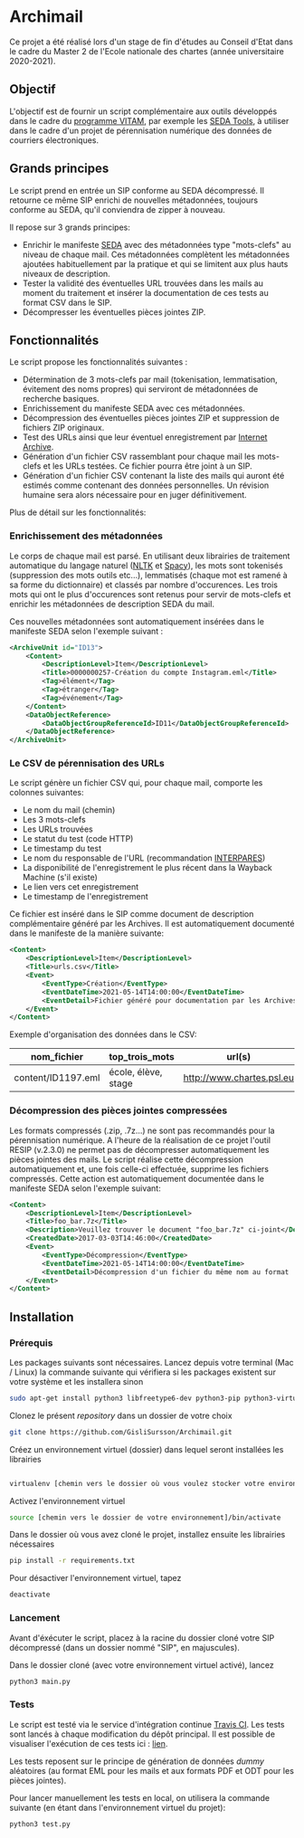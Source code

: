 # Archimail

Ce projet a été réalisé lors d'un stage de fin d'études au Conseil d'Etat dans le cadre du Master 2 de l'Ecole nationale des chartes (année universitaire 2020-2021).

## Objectif

L'objectif est de fournir un script complémentaire aux outils développés dans le cadre du [programme VITAM](https://www.programmevitam.fr/), par exemple les [SEDA Tools](https://github.com/ProgrammeVitam/sedatools), à utiliser dans le cadre d'un projet de pérennisation numérique des données de courriers électroniques. 

## Grands principes

Le script prend en entrée un SIP conforme au SEDA décompressé. Il retourne ce même SIP enrichi de nouvelles métadonnées, toujours conforme au SEDA, qu'il conviendra de zipper à nouveau. 

Il repose sur 3 grands principes:

- Enrichir le manifeste [SEDA](https://www.francearchives.fr/seda/index.html) avec des métadonnées type "mots-clefs" au niveau de chaque mail. Ces métadonnées complètent les métadonnées ajoutées habituellement par la pratique et qui se limitent aux plus hauts niveaux de description. 
- Tester la validité des éventuelles URL trouvées dans les mails au moment du traitement et insérer la documentation de ces tests au format CSV dans le SIP.
- Décompresser les éventuelles pièces jointes ZIP. 

## Fonctionnalités

Le script propose les fonctionnalités suivantes :

- Détermination de 3 mots-clefs par mail (tokenisation, lemmatisation, évitement des noms propres) qui serviront de métadonnées de recherche basiques.
- Enrichissement du manifeste SEDA avec ces métadonnées.
- Décompression des éventuelles pièces jointes ZIP et suppression de fichiers ZIP originaux. 
- Test des URLs ainsi que leur éventuel enregistrement par [Internet Archive](https://archive.org/web/).
- Génération d'un fichier CSV rassemblant pour chaque mail les mots-clefs et les URLs testées. Ce fichier pourra être joint à un SIP. 
- Génération d'un fichier CSV contenant la liste des mails qui auront été estimés comme contenant des données personnelles. Un révision humaine sera alors nécessaire pour en juger définitivement. 

Plus de détail sur les fonctionnalités:

### Enrichissement des métadonnées

Le corps de chaque mail est parsé. En utilisant deux librairies de traitement automatique du langage naturel ([NLTK](https://www.nltk.org/) et [Spacy](https://spacy.io/)), les mots sont tokenisés (suppression des mots outils etc...), lemmatisés (chaque mot est ramené à sa forme du dictionnaire) et classés par nombre d'occurences. Les trois mots qui ont le plus d'occurences sont retenus pour servir de mots-clefs et enrichir les métadonnées de description SEDA du mail. 

Ces nouvelles métadonnées sont automatiquement insérées dans le manifeste SEDA selon l'exemple suivant :

```xml
<ArchiveUnit id="ID13">
    <Content>
        <DescriptionLevel>Item</DescriptionLevel>
        <Title>0000000257-Création du compte Instagram.eml</Title>
        <Tag>élément</Tag>
        <Tag>étranger</Tag>
        <Tag>événement</Tag>
    </Content>
    <DataObjectReference>
        <DataObjectGroupReferenceId>ID11</DataObjectGroupReferenceId>
    </DataObjectReference>
</ArchiveUnit>

```

### Le CSV de pérennisation des URLs

Le script génère un fichier CSV qui, pour chaque mail, comporte les colonnes suivantes:
- Le nom du mail (chemin)
- Les 3 mots-clefs
- Les URLs trouvées
- Le statut du test (code HTTP)
- Le timestamp du test
- Le nom du responsable de l'URL (recommandation [INTERPARES](http://interpares.org/))
- La disponibilité de l'enregistrement le plus récent dans la Wayback Machine (s'il existe)
- Le lien vers cet enregistrement
- Le timestamp de l'enregistrement

Ce fichier est inséré dans le SIP comme document de description complémentaire généré par les Archives. Il est automatiquement documenté dans le manifeste de la manière suivante:

```xml
<Content>
    <DescriptionLevel>Item</DescriptionLevel>
    <Title>urls.csv</Title>
    <Event>
        <EventType>Création</EventType>
        <EventDateTime>2021-05-14T14:00:00</EventDateTime>
        <EventDetail>Fichier généré pour documentation par les Archives</EventDetail>
    </Event>
</Content>
````

Exemple d'organisation des données dans le CSV:

| nom_fichier        | top_trois_mots      | url(s)                    | resultat_test_url | date_test_url              | responsable_url    | internet_archive_dispo | internet_archive_url                                                | internet_archive_timestamp |
|--------------------|---------------------|---------------------------|-------------------|----------------------------|--------------------|------------------------|---------------------------------------------------------------------|----------------------------|
| content/ID1197.eml | école, élève, stage | http://www.chartes.psl.eu | 200               | 2021-05-07 13:33:04.710089 | www.chartes.psl.eu | True                   | http://web.archive.org/web/20210418112501/http://www.chartes.psl.eu | 20210418112501             |


### Décompression des pièces jointes compressées

Les formats compressés (.zip, .7z...) ne sont pas recommandés pour la pérennisation numérique. A l'heure de la réalisation de ce projet l'outil RESIP (v.2.3.0) ne permet pas de décompresser automatiquement les pièces jointes des mails. Le script réalise cette décompression automatiquement et, une fois celle-ci effectuée, supprime les fichiers compressés. Cette action est automatiquement documentée dans le manifeste SEDA selon l'exemple suivant:

```xml
<Content>
    <DescriptionLevel>Item</DescriptionLevel>
    <Title>foo_bar.7z</Title>
    <Description>Veuillez trouver le document "foo_bar.7z" ci-joint</Description>
    <CreatedDate>2017-03-03T14:46:00</CreatedDate>
    <Event>
        <EventType>Décompression</EventType>
        <EventDateTime>2021-05-14T14:00:00</EventDateTime>
        <EventDetail>Décompression d'un fichier du même nom au format .7z</EventDetail>
    </Event>
</Content>

````

## Installation

### Prérequis

Les packages suivants sont nécessaires. Lancez depuis votre terminal (Mac / Linux) la commande suivante qui vérifiera si les packages existent sur votre système et les installera sinon

```bash
sudo apt-get install python3 libfreetype6-dev python3-pip python3-virtualenv sqlite3
```

Clonez le présent *repository* dans un dossier de votre choix

 ```bash
git clone https://github.com/GisliSursson/Archimail.git
```

Créez un environnement virtuel (dossier) dans lequel seront installées les librairies

```bash

virtualenv [chemin vers le dossier où vous voulez stocker votre environnement] -p python3
```

Activez l'environnement virtuel 

```bash
source [chemin vers le dossier de votre environnement]/bin/activate
```

Dans le dossier où vous avez cloné le projet, installez ensuite les librairies nécessaires 

```bash
pip install -r requirements.txt
```

Pour désactiver l'environnement virtuel, tapez

```bash
deactivate 
```

### Lancement

Avant d'éxécuter le script, placez à la racine du dossier cloné votre SIP décompressé (dans un dossier nommé "SIP", en majuscules).  

Dans le dossier cloné (avec votre environnement virtuel activé), lancez 

```bash
python3 main.py 
```

### Tests

Le script est testé via le service d'intégration continue [Travis CI](https://travis-ci.com/). Les tests sont lancés à chaque modification du dépôt principal. Il est possible de visualiser l'exécution de ces tests ici : [lien](https://travis-ci.com/github/GisliSursson/Archimail).

Les tests reposent sur le principe de génération de données *dummy* aléatoires (au format EML pour les mails et aux formats PDF et ODT pour les pièces jointes). 

Pour lancer manuellement les tests en local, on utilisera la commande suivante (en étant dans l'environnement virtuel du projet):

```bash
python3 test.py 
```

